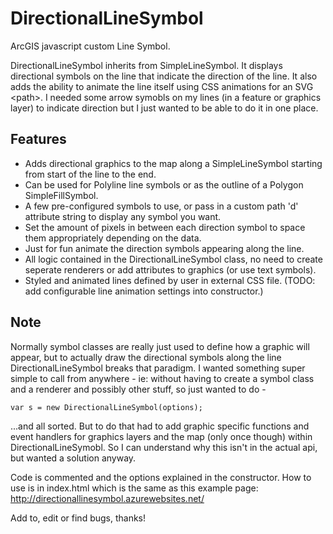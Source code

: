 # DirectionalLineSymbol
ArcGIS javascript custom Line Symbol.

DirectionalLineSymbol inherits from SimpleLineSymbol. It displays directional symbols on the line that indicate the direction of the line.  It also adds the ability to animate the line itself using CSS animations for an SVG \<path\>.
I needed some arrow symobls on my lines (in a feature or graphics layer) to indicate direction but I just wanted to be able to do it in one place.

## Features

- Adds directional graphics to the map along a SimpleLineSymbol starting from start of the line to the end.
- Can be used for Polyline line symbols or as the outline of a Polygon SimpleFillSymbol.
- A few pre-configured symbols to use, or pass in a custom path 'd' attribute string to display any symbol you want.
- Set the amount of pixels in between each direction symbol to space them appropriately depending on the data.
- Just for fun animate the direction symbols appearing along the line.
- All logic contained in the DirectionalLineSymbol class, no need to create seperate renderers or add attributes to graphics (or use text symbols).
- Styled and animated lines defined by user in external CSS file.  (TODO: add configurable line animation settings into constructor.)

## Note
Normally symbol classes are really just used to define how a graphic will appear, but to actually draw the directional symbols along the line DirectionalLineSymbol
breaks that paradigm. I wanted something super simple to call from anywhere - ie: without having to 
create a symbol class and a renderer and possibly other stuff, so just wanted to do -
```
var s = new DirectionalLineSymbol(options);
```
...and all sorted. But to do that had to add graphic specific functions and event handlers for
graphics layers and the map (only once though) within DirectionalLineSymobl. So I can understand why this isn't in the actual api, but wanted a solution anyway.

Code is commented and the options explained in the constructor. How to use is in index.html which is the same as this example page:
http://directionallinesymbol.azurewebsites.net/

Add to, edit or find bugs, thanks!





